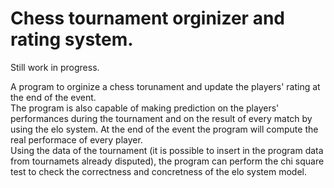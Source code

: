 # Chess tournament orginizer and rating system.
Still work in progress.<br>

A program to orginize a chess torunament and update the players' rating at the end of the event.<br>
The program is also capable of making prediction on the players' performances during the tournament and on the 
result of every match by using the elo system. At the end of the event the program will compute the real 
performace of every player.<br>
Using the data of the tournament (it is possible to insert in the program data from tournamets already 
disputed), the program can perform the chi square test to check the correctness and concretness of the elo 
system model.

